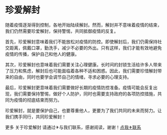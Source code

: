 # 珍爱解封

随着疫情逐渐得到控制，各地开始陆续解封。然而，解封并不意味着疫情的结束，我们仍然需要珍爱解封，保持警惕，共同抵御疫情的反复。

首先，珍爱解封意味着我们不能放松对疫情的防控。即使解封后，我们仍需保持社交距离，佩戴口罩，勤洗手，减少不必要的外出。只有这样，我们才能有效地避免疫情的传播，保护自己和他人的健康。

其次，珍爱解封也意味着我们需要关注心理健康。长时间的封锁生活给许多人带来了压力和焦虑，解封后也可能面临着各种不适和困惑。因此，我们需要珍惜解封带来的自由，同时也要学会调节自己的情绪，寻求必要的心理支持。

最后，珍爱解封更意味着我们需要做好长期的疫情防控准备。疫情可能会反复出现，我们需要保持警惕，做好个人防护，同时也需要支持政府的各项防控措施，共同为疫情的彻底结束而努力。

珍爱解封，就是要保护自己，也要尊重他人，更要为了我们共同的未来而努力。让我们携手同行，共同珍爱解封！

更多 关于珍爱解封 请通过✈与我们联系，感谢阅读，谢谢！[点我✈联系](https://a.k02.cc)